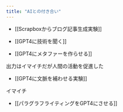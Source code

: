```yaml
---
title: "AIとの付き合い"
---
```


- [[Scrapboxからブログ記事生成実験]]


- [[GPT4に技術を聞く]]
- [[GPT4にメタファーを作らせる]]

出力はイマイチだが人間の活動を促進した
- [[GPT4に文脈を補わせる実験]]

イマイチ
- [[パラグラフライティングをGPT4にさせる]]
